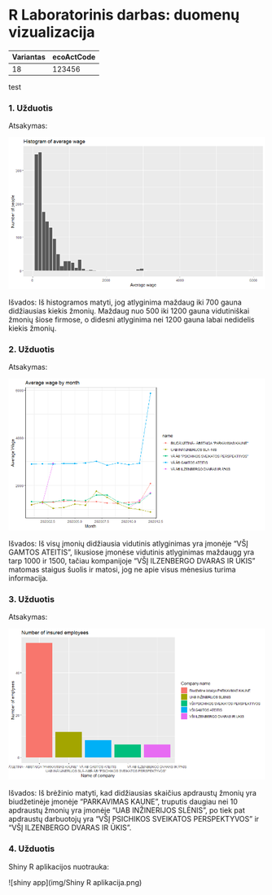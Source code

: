 # R Laboratorinis darbas: duomenų vizualizacija

| Variantas | ecoActCode |
|------------- | ------------- |
|18   | 123456 |

test

### 1. Užduotis

Atsakymas:

![histograma](img/Rplot1.png)

Išvados: Iš histogramos matyti, jog atlyginima maždaug iki 700 gauna didžiausias kiekis žmonių. Maždaug nuo 500 iki 1200 gauna vidutiniškai žmonių šiose firmose, o didesni atlyginima nei 1200 gauna labai nedidelis kiekis žmonių.

### 2. Užduotis

Atsakymas:

![atlyginimai](img/Rplot2.png)

Išvados: Iš visų įmonių didžiausia vidutinis atlyginimas yra įmonėje “VŠĮ GAMTOS ATEITIS”, likusiose įmonėse vidutinis atlyginimas maždaugg yra tarp 1000 ir 1500, tačiau kompanijoje “VŠĮ ILZENBERGO DVARAS IR ŪKIS” matomas staigus šuolis ir matosi, jog ne apie visus mėnesius turima informacija.  


### 3. Užduotis

Atsakymas:

![apdraustieji](img/Rplot3.png)

Išvados: Iš brėžinio matyti, kad didžiausias skaičius apdraustų žmonių yra biudžetinėje įmonėje “PARKAVIMAS KAUNE”, truputis daugiau nei 10 apdraustų žmonių yra įmonėje “UAB INŽINERIJOS SLĖNIS”, po tiek pat apdraustų darbuotojų yra “VŠĮ PSICHIKOS SVEIKATOS PERSPEKTYVOS” ir “VŠĮ ILZENBERGO DVARAS IR ŪKIS”.


### 4. Užduotis

Shiny R aplikacijos nuotrauka:

![shiny app](img/Shiny R aplikacija.png)